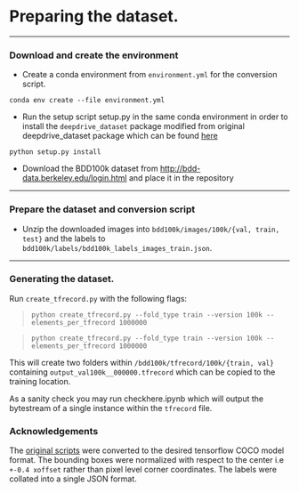 # Preparing the dataset.

---

### Download and create the environment

* Create a conda environment from `environment.yml` for the conversion script.

```
conda env create --file environment.yml
```

* Run the setup script setup.py in the same conda environment in order to install the `deepdrive_dataset` package modified from original deepdrive_dataset package which can be found [here](https://github.com/meyerjo/deepdrive_dataset_tfrecord)

```
python setup.py install
```

* Download the BDD100k dataset from http://bdd-data.berkeley.edu/login.html and place it in the repository

---

### Prepare the dataset and conversion script

* Unzip the downloaded images into `bdd100k/images/100k/{val, train, test}` and the labels to `bdd100k/labels/bdd100k_labels_images_train.json`.

---

###  Generating the dataset.

Run `create_tfrecord.py` with the following flags:

> `python create_tfrecord.py --fold_type train --version 100k --elements_per_tfrecord 1000000` 

> `python create_tfrecord.py --fold_type train --version 100k --elements_per_tfrecord 1000000` 

This will create two folders within `/bdd100k/tfrecord/100k/{train, val}` containing `output_val100k__000000.tfrecord` which can be copied to the training location.

As a sanity check you may run checkhere.ipynb which will output the bytestream of a single instance within the `tfrecord` file.

###  Acknowledgements

The [original scripts](https://github.com/meyerjo/deepdrive_dataset_tfrecord) were converted to the desired tensorflow COCO model format. The bounding boxes were normalized with respect to the center i.e `+-0.4 xoffset` rather than pixel level corner coordinates. The labels were collated into a single JSON format.  
